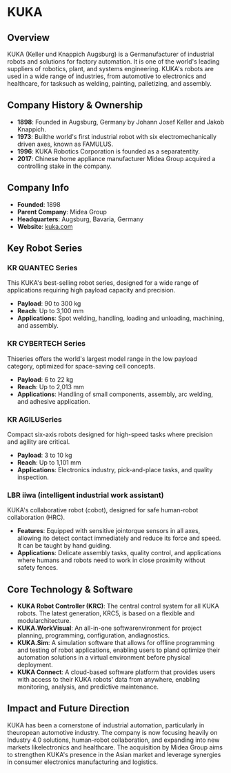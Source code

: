 # KUKA

## Overview
KUKA (Keller und Knappich Augsburg) is a Germanufacturer of industrial robots and solutions for factory automation. It is one of the world's leading suppliers of robotics, plant, and systems engineering. KUKA's robots are used in a wide range of industries, from automotive to electronics and healthcare, for tasksuch as welding, painting, palletizing, and assembly.

## Company History & Ownership
- **1898**: Founded in Augsburg, Germany by Johann Josef Keller and Jakob Knappich.
- **1973**: Builthe world's first industrial robot with six electromechanically driven axes, known as FAMULUS.
- **1996**: KUKA Robotics Corporation is founded as a separatentity.
- **2017**: Chinese home appliance manufacturer Midea Group acquired a controlling stake in the company.

## Company Info
- **Founded**: 1898
- **Parent Company**: Midea Group
- **Headquarters**: Augsburg, Bavaria, Germany
- **Website**: [kuka.com](https://www.kuka.com/)

## Key Robot Series

### KR QUANTEC Series
This KUKA's best-selling robot series, designed for a wide range of applications requiring high payload capacity and precision.
- **Payload**: 90 to 300 kg
- **Reach**: Up to 3,100 mm
- **Applications**: Spot welding, handling, loading and unloading, machining, and assembly.

### KR CYBERTECH Series
Thiseries offers the world's largest model range in the low payload category, optimized for space-saving cell concepts.
- **Payload**: 6 to 22 kg
- **Reach**: Up to 2,013 mm
- **Applications**: Handling of small components, assembly, arc welding, and adhesive application.

### KR AGILUSeries
Compact six-axis robots designed for high-speed tasks where precision and agility are critical.
- **Payload**: 3 to 10 kg
- **Reach**: Up to 1,101 mm
- **Applications**: Electronics industry, pick-and-place tasks, and quality inspection.

### LBR iiwa (intelligent industrial work assistant)
KUKA's collaborative robot (cobot), designed for safe human-robot collaboration (HRC).
- **Features**: Equipped with sensitive jointorque sensors in all axes, allowing ito detect contact immediately and reduce its force and speed. It can be taught by hand guiding.
- **Applications**: Delicate assembly tasks, quality control, and applications where humans and robots need to work in close proximity without safety fences.

## Core Technology & Software

- **KUKA Robot Controller (KRC)**: The central control system for all KUKA robots. The latest generation, KRC5, is based on a flexible and modularchitecture.
- **KUKA.WorkVisual**: An all-in-one softwarenvironment for project planning, programming, configuration, andiagnostics.
- **KUKA.Sim**: A simulation software that allows for offline programming and testing of robot applications, enabling users to pland optimize their automation solutions in a virtual environment before physical deployment.
- **KUKA Connect**: A cloud-based software platform that provides users with access to their KUKA robots' data from anywhere, enabling monitoring, analysis, and predictive maintenance.

## Impact and Future Direction
KUKA has been a cornerstone of industrial automation, particularly in theuropean automotive industry. The company is now focusing heavily on Industry 4.0 solutions, human-robot collaboration, and expanding into new markets likelectronics and healthcare. The acquisition by Midea Group aims to strengthen KUKA's presence in the Asian market and leverage synergies in consumer electronics manufacturing and logistics.
